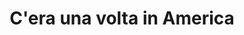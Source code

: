 ---
layout: post
title: C'era una volta in America
director: Sergio Leone
year: 1984
cover: https://images.mubicdn.net/images/film/1541/cache-8906-1685015364/image-w1280.jpg
imdb_id: tt0087843
sas: true
---